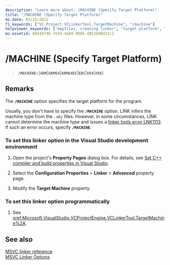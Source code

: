 ```yaml
---
description: "Learn more about: /MACHINE (Specify Target Platform)"
title: "/MACHINE (Specify Target Platform)"
ms.date: 03/25/2022
f1_keywords: ["VC.Project.VCLinkerTool.TargetMachine", "/machine"]
helpviewer_keywords: ["mapfiles, creating linker", "target platform", "-MACHINE linker option", "/MACHINE linker option", "MACHINE linker option"]
ms.assetid: 8d41bf4b-7e53-4ab9-9085-d852b08d31c2
---
```

# /MACHINE (Specify Target Platform)

> **`/MACHINE:`**{**`ARM`**|**`ARM64`**|**`ARM64EC`**|**`EBC`**|**`X64`**|**`X86`**}

## Remarks

The **`/MACHINE`** option specifies the target platform for the program.

Usually, you don't have to specify the **`/MACHINE`** option. LINK infers the machine type from the *`.obj`* files. However, in some circumstances, LINK cannot determine the machine type and issues a [linker tools error LNK1113](../../error-messages/tool-errors/linker-tools-error-lnk1113.md). If such an error occurs, specify **`/MACHINE`**.

### To set this linker option in the Visual Studio development environment

1. Open the project's **Property Pages** dialog box. For details, see [Set C++ compiler and build properties in Visual Studio](../working-with-project-properties.md).

1. Select the **Configuration Properties** > **Linker** > **Advanced** property page.

1. Modify the **Target Machine** property.

### To set this linker option programmatically

1. See <xref:Microsoft.VisualStudio.VCProjectEngine.VCLinkerTool.TargetMachine%2A>.

## See also

[MSVC linker reference](linking.md)\
[MSVC Linker Options](linker-options.md)
